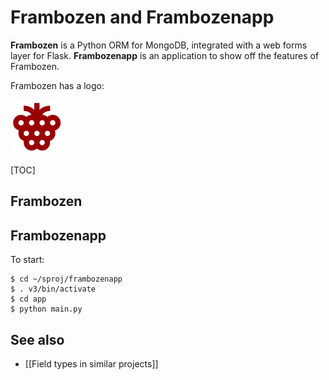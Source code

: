 # Frambozen and Frambozenapp

**Frambozen** is a Python ORM for MongoDB, integrated with a web forms 
layer for Flask. **Frambozenapp** is an application to show off the 
features of Frambozen.

Frambozen has a logo:

![Frambozen Logo](frambozen_logo.png)

[TOC]

## Frambozen

## Frambozenapp

To start:

    $ cd ~/sproj/frambozenapp
    $ . v3/bin/activate
    $ cd app
    $ python main.py


## See also

* [[Field types in similar projects]]
